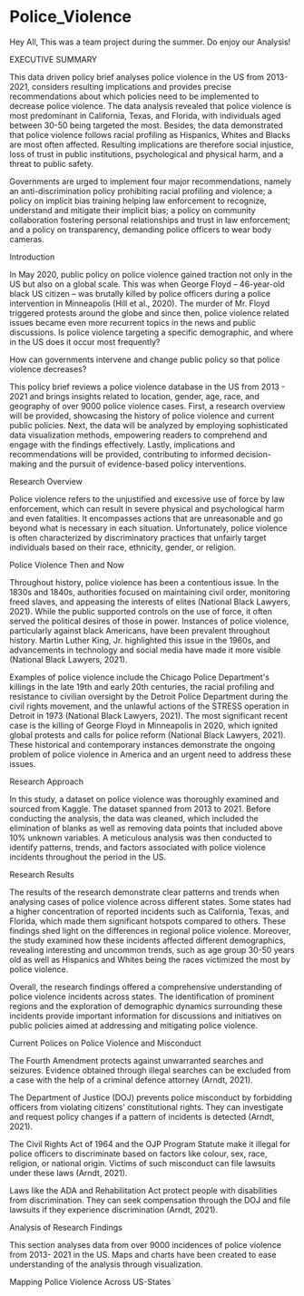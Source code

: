 # Police_Violence
Hey All, This was a team project during the summer. Do enjoy our Analysis!


EXECUTIVE SUMMARY

This data driven policy brief analyses police violence in the US from 2013-2021, considers resulting implications and provides precise recommendations about which policies need to be implemented to decrease police violence. The data analysis revealed that police violence is most predominant in California, Texas, and Florida, with individuals aged between 30-50 being targeted the most. Besides, the data demonstrated that police violence follows racial profiling as Hispanics, Whites and Blacks are most often affected. Resulting implications are therefore social injustice, loss of trust in public institutions, psychological and physical harm, and a threat to public safety. 

Governments are urged to implement four major recommendations, namely an anti-discrimination policy prohibiting racial profiling and violence; a policy on implicit bias training helping law enforcement to recognize, understand and mitigate their implicit bias; a policy on community collaboration fostering personal relationships and trust in law enforcement; and a policy on transparency, demanding police
officers to wear body cameras. 


Introduction

In May 2020, public policy on police violence gained traction not only in the US but also on a global scale. This was when George Floyd – 46-year-old black US citizen – was brutally killed by police officers during a police intervention in Minneapolis (Hill et al., 2020).
The murder of Mr. Floyd triggered protests around the globe and since then, police violence related issues became even more recurrent topics in the news and public discussions. Is police violence targeting a specific demographic, and where in the US does it occur most frequently?

How can governments intervene and change public policy so that police violence decreases?


This policy brief reviews a police violence database in the US from 2013 - 2021 and brings insights related to location, gender, age, race, and geography of over 9000 police violence cases. First, a research overview will be provided, showcasing the history of police
violence and current public policies. Next, the data will be analyzed by employing sophisticated data visualization methods, empowering readers to comprehend and engage with the findings effectively. Lastly, implications and recommendations will be provided, contributing to informed decision-making and the pursuit of evidence-based policy interventions.


Research Overview

Police violence refers to the unjustified and excessive use of force by law enforcement, which can result in severe physical and psychological harm and even fatalities. It encompasses actions that are unreasonable and go beyond what is necessary in each situation. Unfortunately, police violence is often characterized by discriminatory practices that unfairly target individuals based on their race, ethnicity, gender, or religion.

Police Violence Then and Now

Throughout history, police violence has been a contentious issue. In the 1830s and 1840s, authorities focused on maintaining civil order, monitoring freed slaves, and appeasing the interests of elites (National Black Lawyers, 2021). While the public supported controls on
the use of force, it often served the political desires of those in power. Instances of police violence, particularly against black Americans, have been prevalent throughout history. Martin Luther King, Jr. highlighted this issue in the 1960s, and advancements in technology and social media have made it more visible (National Black Lawyers, 2021).

Examples of police violence include the Chicago Police Department's killings in the late 19th and early 20th centuries, the racial profiling and resistance to civilian oversight by the Detroit Police Department during the civil rights movement, and the unlawful actions of the STRESS operation in Detroit in 1973 (National Black Lawyers, 2021). The most significant recent case is the killing of George Floyd in Minneapolis in 2020, which ignited global protests and calls for police reform (National Black Lawyers, 2021). These historical and contemporary instances demonstrate the ongoing problem of police violence in America and an urgent need
to address these issues.

Research Approach

In this study, a dataset on police violence was thoroughly examined and sourced from Kaggle. The dataset spanned from 2013 to 2021. Before conducting the analysis, the data was cleaned, which included the elimination of blanks as well as removing data points that included above 10% unknown variables. A meticulous analysis was then conducted to identify patterns, trends, and factors associated with police violence incidents throughout the period in the US.

Research Results

The results of the research demonstrate clear patterns and trends when analysing cases of police violence across different states. Some states had a higher concentration of reported incidents such as California, Texas, and Florida, which made them significant hotspots
compared to others. These findings shed light on the differences in regional police violence. Moreover, the study examined how these incidents affected different demographics, revealing interesting and uncommon trends, such as age group 30-50 years old as well as Hispanics and Whites being the races victimized the most by police violence.

Overall, the research findings offered a comprehensive understanding of police violence incidents across states. The identification of prominent regions and the exploration of demographic dynamics surrounding these incidents provide important information for discussions and initiatives on public policies aimed at addressing and mitigating police violence.

Current Polices on Police Violence and Misconduct

The Fourth Amendment protects against unwarranted searches and seizures. Evidence obtained through illegal searches can be excluded from a case with the help of a criminal defence attorney (Arndt, 2021). 

The Department of Justice (DOJ) prevents police misconduct by forbidding officers from violating citizens' constitutional rights. They can investigate and request policy changes if a pattern of incidents is detected (Arndt, 2021). 

The Civil Rights Act of 1964 and the OJP Program Statute make it illegal for police officers to discriminate based on factors like colour, sex, race, religion, or national origin. Victims of such misconduct can file lawsuits under these laws (Arndt, 2021). 

Laws like the ADA and Rehabilitation Act protect people with disabilities from discrimination. They can seek compensation through the DOJ and file lawsuits if they experience discrimination (Arndt, 2021).


Analysis of Research Findings

This section analyses data from over 9000 incidences of police violence from 2013- 2021 in the US. Maps and charts have been created to ease understanding of the analysis through visualization. 

Mapping Police Violence Across US-States







